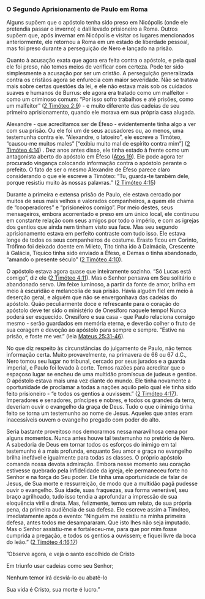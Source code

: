 ### O Segundo Aprisionamento de Paulo em Roma 

Alguns supõem que o apóstolo tenha sido preso em Nicópolis (onde ele pretendia passar o inverno) e dali levado prisioneiro a Roma. Outros supõem que, após invernar em Nicópolis e visitar os lugares mencionados anteriormente, ele retornou a Roma em um estado de liberdade pessoal, mas foi preso durante a perseguição de Nero e lançado na prisão.

Quanto à acusação exata que agora era feita contra o apóstolo, e pela qual ele foi preso, não temos meios de verificar com certeza. Pode ter sido simplesmente a acusação por ser um cristão. A perseguição generalizada contra os cristãos agora se enfurecia com maior severidade. Não se tratava mais sobre certas questões da lei, e ele não estava mais sob os cuidados suaves e humanos de Burrus: ele agora era tratado como um malfeitor - como um criminoso comum: “Por isso sofro trabalhos e até prisões, como um malfeitor” ([2 Timóteo 2:9](http://bibliaonline.com.br/acf/2tm/2/9)) - e muito diferente das cadeias de seu primeiro aprisionamento, quando ele morava em sua própria casa alugada.

Alexandre - que acreditamos ser de Éfeso - evidentemente tinha algo a ver com sua prisão. Ou ele foi um de seus acusadores ou, ao menos, uma testemunha contra ele. “Alexandre, o latoeiro”, ele escreve a Timóteo, “causou-me muitos males” [“exibiu muito mal de espírito contra mim”] ([2 Timóteo 4:14](http://bibliaonline.com.br/acf/2tm/4/14)) . Dez anos antes disso, ele tinha estado à frente como um antagonista aberto do apóstolo em Éfeso ([Atos 19](http://bibliaonline.com.br/acf/atos/19)). Ele pode agora ter procurado vingança colocando informação contra o apóstolo perante o prefeito. O fato de ser o mesmo Alexandre de Éfeso parece claro considerando o que ele escreve a Timóteo: “Tu, guarda-te também dele, porque resistiu muito às nossas palavras.” ([2 Timóteo 4:15](http://bibliaonline.com.br/acf/2tm/4/15))

Durante a primeira e extensa prisão de Paulo, ele estava cercado por muitos de seus mais velhos e valorados companheiros, a quem ele chama de “cooperadores” e “prisioneiros comigo”. Por meio destes, seus mensageiros, embora acorrentado e preso em um único local, ele continuou em constante relação com seus amigos por todo o império, e com as igrejas dos gentios que ainda nem tinham visto sua face. Mas seu segundo aprisionamento estava em perfeito contraste com tudo isso. Ele estava longe de todos os seus companheiros de costume. Erasto ficou em Corinto, Trófimo foi deixado doente em Mileto, Tito tinha ido à Dalmácia, Crescente à Galácia, Tíquico tinha sido enviado a Éfeso, e Demas o tinha abandonado, “amando o presente século” ([2 Timóteo 4:10](http://bibliaonline.com.br/acf/2tm/4/10)).

O apóstolo estava agora quase que inteiramente sozinho. “Só Lucas está comigo”, diz ele ([2 Timóteo 4:11](http://bibliaonline.com.br/acf/2tm/4/11)). Mas o Senhor pensava em Seu solitário e abandonado servo. Um feixe luminoso, a partir da fonte de amor, brilha em meio à escuridão e melancolia de sua prisão. Havia alguém fiel em meio à deserção geral, e alguém que não se envergonhava das cadeias do apóstolo. Quão peculiarmente doce e refrescante para o coração do apóstolo deve ter sido o ministério de Onesíforo naquele tempo! Nunca poderá ser esquecido. Onesíforo e sua casa - que Paulo relaciona consigo mesmo - serão guardados em memória eterna, e deverão colher o fruto de sua coragem e devoção ao apóstolo para sempre e sempre. “Estive na prisão, e foste me ver.” (leia [Mateus 25:31-46](http://bibliaonline.com.br/acf/mt/25/31-46)).

No que diz respeito às circunstâncias do julgamento de Paulo, não temos informação certa. Muito provavelmente, na primavera de 66 ou 67 d.C., Nero tomou seu lugar no tribunal, cercado por seus jurados e a guarda imperial, e Paulo foi levado à corte. Temos razões para acreditar que o espaçoso lugar se encheu de uma multidão promíscua de judeus e gentios. O apóstolo estava mais uma vez diante do mundo. Ele tinha novamente a oportunidade de proclamar a todas a nações aquilo pelo qual ele tinha sido feito prisioneiro - “e todos os gentios a ouvissem.” ([2 Timóteo 4:17](http://bibliaonline.com.br/acf/2tm/4/17)). Imperadores e senadores, príncipes e nobres, e todos os grandes da terra, deveriam ouvir o evangelho da graça de Deus. Tudo o que o inimigo tinha feito se torna um testemunho ao nome de Jesus. Aqueles que antes eram inacessíveis ouvem o evangelho pregado com poder do alto.

Seria bastante proveitoso nos demorarmos nessa maravilhosa cena por alguns momentos. Nunca antes houve tal testemunho no pretório de Nero. A sabedoria de Deus em tornar todos os esforços do inimigo em tal testemunho é a mais profunda, enquanto Seu amor e graça no evangelho brilha inefável e igualmente para todas as classes. O próprio apóstolo comanda nossa devota admiração. Embora nesse momento seu coração estivesse quebrado pela infidelidade da igreja, ele permaneceu forte no Senhor e na força do Seu poder. Ele tinha uma oportunidade de falar de Jesus, de Sua morte e ressurreição, de modo que a multidão pagã pudesse ouvir o evangelho. Sua idade, suas fraquezas, sua forma venerável, seu braço agrilhoado, tudo isso tendia a aprofundar a impressão de sua eloquência viril e direta. Mas, felizmente, temos um relato, de sua própria pena, da primeira audiência de sua defesa. Ele escreve assim a Timóteo, imediatamente após o evento: “Ninguém me assistiu na minha primeira defesa, antes todos me desampararam. Que isto lhes não seja imputado. Mas o Senhor assistiu-me e fortaleceu-me, para que por mim fosse cumprida a pregação, e todos os gentios a ouvissem; e fiquei livre da boca do leão.” ([2 Timóteo 4:16,17](http://bibliaonline.com.br/acf/2tm/4/16,17))

”Observe agora, e veja o santo escolhido de Cristo

Em triunfo usar cadeias como seu Senhor;

Nenhum temor irá desviá-lo ou abatê-lo

Sua vida é Cristo, sua morte é lucro.”